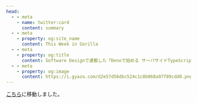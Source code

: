 ```yaml
---
head:
  - - meta
    - name: twitter:card
      content: summary
  - - meta
    - property: og:site_name
      content: This Week in Gorilla
  - - meta
    - property: og:title
      content: Software Designで連載した「Denoで始める サーバサイドTypeScript開発」を振り返る
  - - meta
    - property: og:image
      content: https://i.gyazo.com/d2e57d56dbc524c1c8b068a97f89cdd0.png
---
```


[こちら](https://skanehira.github.io/this-week-in-gorilla/articles/review_of_deno_software_design.html)に移動しました。
